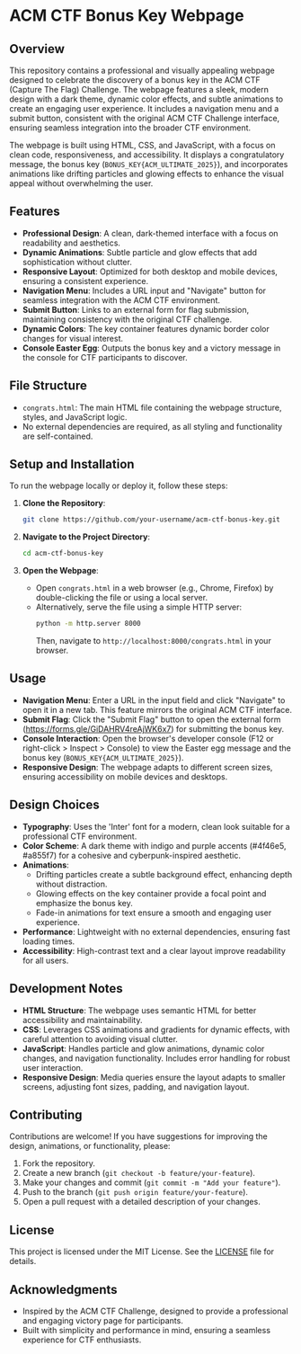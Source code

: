 # ACM CTF Bonus Key Webpage

## Overview

This repository contains a professional and visually appealing webpage designed to celebrate the discovery of a bonus key in the ACM CTF (Capture The Flag) Challenge. The webpage features a sleek, modern design with a dark theme, dynamic color effects, and subtle animations to create an engaging user experience. It includes a navigation menu and a submit button, consistent with the original ACM CTF Challenge interface, ensuring seamless integration into the broader CTF environment.

The webpage is built using HTML, CSS, and JavaScript, with a focus on clean code, responsiveness, and accessibility. It displays a congratulatory message, the bonus key (`BONUS_KEY{ACM_ULTIMATE_2025}`), and incorporates animations like drifting particles and glowing effects to enhance the visual appeal without overwhelming the user.

## Features

- **Professional Design**: A clean, dark-themed interface with a focus on readability and aesthetics.
- **Dynamic Animations**: Subtle particle and glow effects that add sophistication without clutter.
- **Responsive Layout**: Optimized for both desktop and mobile devices, ensuring a consistent experience.
- **Navigation Menu**: Includes a URL input and "Navigate" button for seamless integration with the ACM CTF environment.
- **Submit Button**: Links to an external form for flag submission, maintaining consistency with the original CTF challenge.
- **Dynamic Colors**: The key container features dynamic border color changes for visual interest.
- **Console Easter Egg**: Outputs the bonus key and a victory message in the console for CTF participants to discover.

## File Structure

- `congrats.html`: The main HTML file containing the webpage structure, styles, and JavaScript logic.
- No external dependencies are required, as all styling and functionality are self-contained.

## Setup and Installation

To run the webpage locally or deploy it, follow these steps:

1. **Clone the Repository**:
   ```bash
   git clone https://github.com/your-username/acm-ctf-bonus-key.git
   ```

2. **Navigate to the Project Directory**:
   ```bash
   cd acm-ctf-bonus-key
   ```

3. **Open the Webpage**:
   - Open `congrats.html` in a web browser (e.g., Chrome, Firefox) by double-clicking the file or using a local server.
   - Alternatively, serve the file using a simple HTTP server:
     ```bash
     python -m http.server 8000
     ```
     Then, navigate to `http://localhost:8000/congrats.html` in your browser.

## Usage

- **Navigation Menu**: Enter a URL in the input field and click "Navigate" to open it in a new tab. This feature mirrors the original ACM CTF interface.
- **Submit Flag**: Click the "Submit Flag" button to open the external form (https://forms.gle/GiDAHRV4reAjWK6x7) for submitting the bonus key.
- **Console Interaction**: Open the browser's developer console (F12 or right-click > Inspect > Console) to view the Easter egg message and the bonus key (`BONUS_KEY{ACM_ULTIMATE_2025}`).
- **Responsive Design**: The webpage adapts to different screen sizes, ensuring accessibility on mobile devices and desktops.

## Design Choices

- **Typography**: Uses the 'Inter' font for a modern, clean look suitable for a professional CTF environment.
- **Color Scheme**: A dark theme with indigo and purple accents (#4f46e5, #a855f7) for a cohesive and cyberpunk-inspired aesthetic.
- **Animations**: 
  - Drifting particles create a subtle background effect, enhancing depth without distraction.
  - Glowing effects on the key container provide a focal point and emphasize the bonus key.
  - Fade-in animations for text ensure a smooth and engaging user experience.
- **Performance**: Lightweight with no external dependencies, ensuring fast loading times.
- **Accessibility**: High-contrast text and a clear layout improve readability for all users.

## Development Notes

- **HTML Structure**: The webpage uses semantic HTML for better accessibility and maintainability.
- **CSS**: Leverages CSS animations and gradients for dynamic effects, with careful attention to avoiding visual clutter.
- **JavaScript**: Handles particle and glow animations, dynamic color changes, and navigation functionality. Includes error handling for robust user interaction.
- **Responsive Design**: Media queries ensure the layout adapts to smaller screens, adjusting font sizes, padding, and navigation layout.

## Contributing

Contributions are welcome! If you have suggestions for improving the design, animations, or functionality, please:

1. Fork the repository.
2. Create a new branch (`git checkout -b feature/your-feature`).
3. Make your changes and commit (`git commit -m "Add your feature"`).
4. Push to the branch (`git push origin feature/your-feature`).
5. Open a pull request with a detailed description of your changes.

## License

This project is licensed under the MIT License. See the [LICENSE](LICENSE) file for details.

## Acknowledgments

- Inspired by the ACM CTF Challenge, designed to provide a professional and engaging victory page for participants.
- Built with simplicity and performance in mind, ensuring a seamless experience for CTF enthusiasts.